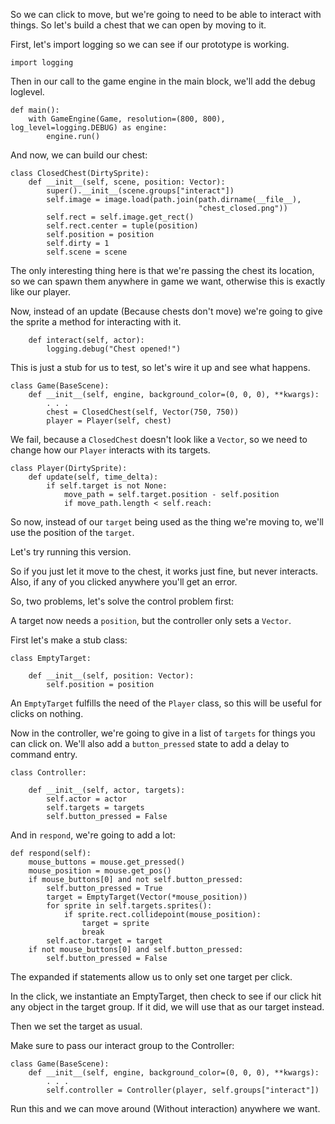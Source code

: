 So we can click to move, but we're going to need to be able to interact
with things. So let's build a chest that we can open by moving to it.

First, let's import logging so we can see if our prototype is working.

    import logging

Then in our call to the game engine in the main block, we'll add the
debug loglevel.

    def main():
        with GameEngine(Game, resolution=(800, 800), log_level=logging.DEBUG) as engine:
            engine.run()

And now, we can build our chest:

    class ClosedChest(DirtySprite):
        def __init__(self, scene, position: Vector):
            super().__init__(scene.groups["interact"])
            self.image = image.load(path.join(path.dirname(__file__),
                                              "chest_closed.png"))
            self.rect = self.image.get_rect()
            self.rect.center = tuple(position)
            self.position = position
            self.dirty = 1
            self.scene = scene

The only interesting thing here is that we're passing the chest its
location, so we can spawn them anywhere in game we want, otherwise this
is exactly like our player.

Now, instead of an update (Because chests don't move) we're going to
give the sprite a method for interacting with it.

        def interact(self, actor):
            logging.debug("Chest opened!")

This is just a stub for us to test, so let's wire it up and see what
happens.

    class Game(BaseScene):
        def __init__(self, engine, background_color=(0, 0, 0), **kwargs):
            . . .
            chest = ClosedChest(self, Vector(750, 750))
            player = Player(self, chest)

We fail, because a `ClosedChest` doesn't look like a `Vector`, so we
need  to change how our `Player` interacts with its targets.

    class Player(DirtySprite):
        def update(self, time_delta):
            if self.target is not None:
                move_path = self.target.position - self.position
                if move_path.length < self.reach:

So now, instead of our `target` being used as the thing we're moving to,
we'll use the position of the `target`.

Let's try running this version.

So if you just let it move to the chest, it works just fine, but never
interacts. Also, if any of you clicked anywhere you'll get an error.

So, two problems, let's solve the control problem first:

A target now needs a `position`, but the controller only sets a
`Vector`.

First let's make a stub class:

    class EmptyTarget:

        def __init__(self, position: Vector):
            self.position = position

An `EmptyTarget` fulfills the need of the `Player` class, so this will
be useful for clicks on nothing.

Now in the controller, we're going to give in a list of `targets` for
things you can click on. We'll also add a `button_pressed` state to add
a delay to command entry.


    class Controller:

        def __init__(self, actor, targets):
            self.actor = actor
            self.targets = targets
            self.button_pressed = False

And in `respond`, we're going to add a lot:

    def respond(self):
        mouse_buttons = mouse.get_pressed()
        mouse_position = mouse.get_pos()
        if mouse_buttons[0] and not self.button_pressed:
            self.button_pressed = True
            target = EmptyTarget(Vector(*mouse_position))
            for sprite in self.targets.sprites():
                if sprite.rect.collidepoint(mouse_position):
                    target = sprite
                    break
            self.actor.target = target
        if not mouse_buttons[0] and self.button_pressed:
            self.button_pressed = False

The expanded if statements allow us to only set one target per click.

In the click, we instantiate an EmptyTarget, then check to see if our
click hit any object in the target group. If it did, we will use that
as our target instead.

Then we set the target as usual.

Make sure to pass our interact group to the Controller:

    class Game(BaseScene):
        def __init__(self, engine, background_color=(0, 0, 0), **kwargs):
            . . .
            self.controller = Controller(player, self.groups["interact"])

Run this and we can move around (Without interaction) anywhere we want.
